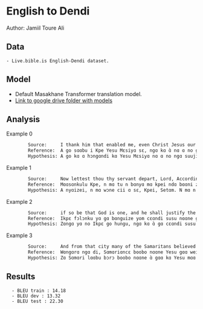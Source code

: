 # English to Dendi

Author: Jamiil Toure Ali

## Data

	- Live.bible.is English-Dendi dataset.

## Model

- Default Masakhane Transformer translation model.
- [Link to google drive folder with models](https://drive.google.com/file/d/10gRY0Z-awPLJRsCYhfuRvn1RsDWg7ifH/view?usp=sharing)

## Analysis

Example 0

````sh
        Source:     I thank him that enabled me, even Christ Jesus our Lord, for that he counted me faithful, appointing me to his service;
        Reference:  A go sɑɑbu i Kpe Yesu Mɛsiyɑ sɛ, ngɑ kɑ ɑ̀ nɑ ɑ no gɑɑbi. A gɑ kɑ ɑ̀ sɑɑbu domi ɑ̀ nɑ ɑ lɑsɑbu nɑɑnekpɛ kɑ ɑ dɑm ngɑ gbei kunɑ.
        Hypothesis: A go kɑ ɑ hɔngɑndi kɑ Yesu Mɛsiyɑ nɑ ɑ no ngɑ suuji sɑbu sɛ. À go kɑ ɑ cɛbɛ no tɑlikɑ yom sɛ kɑ ǹ ci ɑ sɛ hinɑbunutɛrɛ hɛ kɑ ɑ gundɑ ɑ sɛ ndɑ.
````
Example 1

````sh
        Source:     Now lettest thou thy servant depart, Lord, According to thy word, in peace;
        Reference:  Mɑɑsɑnkulu Kpe, n mɑ tu n bɑnyɑ mɑ kpei ndɑ bɑɑni zɑngɑ n Sendɑ cii.
        Hypothesis: A nyɑizei, n mɑ wɔne cii ɑ sɛ, Kpei, Setɑm. N mɑ n bine yeenɑndi kɑ n bine yom kɔnkɔm.
````

Example 2
````sh
        Source:     if so be that God is one, and he shall justify the circumcision by faith, and the uncircumcision through faith.
        Reference:  Ikpɛ fɔlɔnku yɑ gɑ bɑnguize yom cɛɑndi susu nɑɑne gɑɑ. À go zɑm kɑ dɑmbɑnguize yom mo cɛɑndi susu nɑɑne gɑɑ.
        Hypothesis: Zɑngɑ yɑ no Ikpɛ go hungu, ngɑ kɑ ɑ̀ gɑ cɛɑndi susu. À gɑ bɔrɔ cɛɑndi susu. À gɑ nɑɑne nɑɑne gɑɑ nɑɑne gɑɑ, nɑɑne kɑ ɑ̀ gɑ nɑɑne cini.
````

Example 3
````sh
        Source:     And from that city many of the Samaritans believed on him because of the word of the woman, who testified, He told me all things that ever I did.
        Reference:  Wɑngɑrɑ ngɑ di, Sɑmɑriɑncɛ boobo nɑɑne Yesu gɑɑ weibɔrɔ di sendɑ sɑbu sɛ. Weibɔrɔ di tɛ sɛdɑ kɑ cii: Hɛ kulu kɑ ɑ jinɑ kɑ tɛ, ɑ̀ nɑ ɑ̀ cii ɑ sɛ.
        Hypothesis: Zɑ Sɑmɑri lɑɑbu bɔrɔ boobo nɑɑne ɑ̀ gɑɑ kɑ Yesu mɑɑ sendɑ sɑbu sɛ. À nɑɑne ɑ̀ gɑɑ no ɑ̀ cii bɔrɔ kulu kɑ ɑ̀ sɛ ɑ go sendi hɛ kulu kɑ ɑ̀ sɛ ndɑ hɛ kulu kɑ ɑ̀ ci lɑɑli li boobo.
````

## Results

      - BLEU train : 14.18
      - BLEU dev : 13.32
      - BLEU test : 22.30
